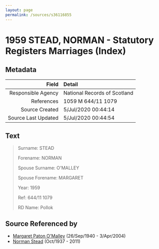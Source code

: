 ```yaml
---
layout: page
permalink: /sources/s36116855
---
```


# 1959 STEAD, NORMAN - Statutory Registers Marriages (Index)

## Metadata
Field | Detail
---:|:---
Responsible Agency | National Records of Scotland
References | 1059 M 644/11 1079
Source Created | 5/Jul/2020 00:44:14
Source Last Updated | 5/Jul/2020 00:44:54

## Text

> Surname: STEAD
>
> Forename: NORMAN
>
> Spouse Surname: O'MALLEY
>
> Spouse Forename: MARGARET
>
> Year: 1959
>
> Ref: 644/11 1079
>
> RD Name: Pollok
>

## Source Referenced by

* [Margaret Paton O'Malley](../people/@46723082@-margaret-paton-o'malley-b1940-9-26-d2004-4-3.md) (26/Sep/1940 - 3/Apr/2004)
* [Norman Stead](../people/@69808462@-norman-stead-b1937-10-d2011.md) (Oct/1937 - 2011)

